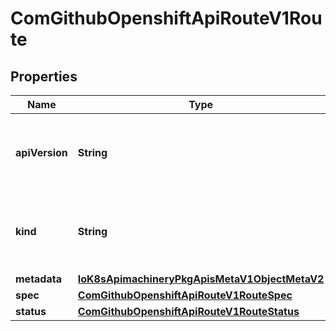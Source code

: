 
# ComGithubOpenshiftApiRouteV1Route

## Properties
Name | Type | Description | Notes
------------ | ------------- | ------------- | -------------
**apiVersion** | **String** | APIVersion defines the versioned schema of this representation of an object. Servers should convert recognized schemas to the latest internal value, and may reject unrecognized values. More info: https://git.k8s.io/community/contributors/devel/sig-architecture/api-conventions.md#resources |  [optional]
**kind** | **String** | Kind is a string value representing the REST resource this object represents. Servers may infer this from the endpoint the client submits requests to. Cannot be updated. In CamelCase. More info: https://git.k8s.io/community/contributors/devel/sig-architecture/api-conventions.md#types-kinds |  [optional]
**metadata** | [**IoK8sApimachineryPkgApisMetaV1ObjectMetaV2**](IoK8sApimachineryPkgApisMetaV1ObjectMetaV2.md) |  |  [optional]
**spec** | [**ComGithubOpenshiftApiRouteV1RouteSpec**](ComGithubOpenshiftApiRouteV1RouteSpec.md) | spec is the desired state of the route | 
**status** | [**ComGithubOpenshiftApiRouteV1RouteStatus**](ComGithubOpenshiftApiRouteV1RouteStatus.md) | status is the current state of the route |  [optional]



